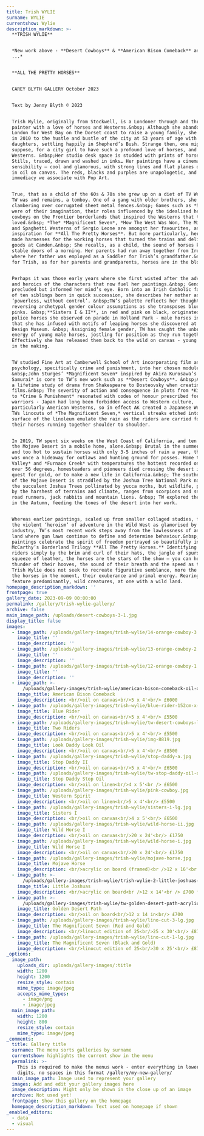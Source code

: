```yaml
---
title: Trish WYLIE
surname: WYLIE
currentshow: Wylie
description_markdown: >-
  **TRISH WYLIE**


  *New work above - **Desert Cowboys** & **American Bison Comeback** and more
  ...*


  **ALL THE PRETTY HORSES**


  CAREY BLYTH GALLERY October 2023


  Text by Jenny Blyth © 2023


  Trish Wylie, originally from Stockwell, is a Londoner through and through, a
  painter with a love of horses and Westerns.&nbsp; Although she abandoned
  London for West Bay on the Dorset coast to raise a young family, she returned
  in 2010 to the hustle and bustle of the city at 53 years of age with two
  daughters, settling happily in Shepherd’s Bush. Strange then, one might
  suppose, for a city girl to have such a profound love of horses, and more so
  Westerns. &nbsp;Her studio desk space is studded with prints of horses - Film
  Stills, traced, drawn and washed in inks… Her paintings have a cinematic
  sensibility – cool and glamorous, with strong lines and flat planes of colour
  in oil on canvas. The reds, blacks and purples are unapologetic, and lend an
  immediacy we associate with Pop Art.


  True, that as a child of the 60s & 70s she grew up on a diet of TV Westerns.
  TW was and remains, a tomboy. One of a gang with older brothers, she recalls
  clambering over corrugated sheet metal fences.&nbsp; Games such as *Stallions*
  were of their imagination, their roles influenced by the idealised heroics of
  cowboys on the Frontier borderlands that inspired the Westerns that they
  loved.&nbsp; *The* *Magnificent Seven*, *How The West Was Won, The Misfits*
  and Spaghetti Westerns of Sergio Leone are amongst her favourites, and
  inspiration for **All The Pretty Horses**. But more particularly, her father
  made harnesses for the working horses that turned the trains and delivered
  goods at Camden.&nbsp; She recalls, as a child, the sound of horses kicking
  stable doors of a morning. Her parents had run away together from Ireland
  where her father was employed as a Saddler for Trish’s grandfather.&nbsp; So
  for Trish, as for her parents and grandparents, horses are in the blood.


  Perhaps it was those early years where she first wisted after the adventure
  and heroics of the characters that now fuel her paintings.&nbsp; Gender
  precluded but informed her mind’s eye. Born into an Irish Catholic family, one
  of ten siblings born in quick succession, she describes her mother as
  ‘powerless, without control’. &nbsp;TW’s palette reflects her thoughts,
  reversing archetypal gender colour assumptions as she transposes blues with
  pinks. &nbsp;**Sisters I & II**, in red and pink on black, originated from
  police horses she observed on parade in Holland Park - male horses in reality
  that she has infused with motifs of leaping horses she discovered at the
  Design Museum. &nbsp; Assigning female gender, TW has caught the unbridled
  energy of young male horses, jostling for position as they run together.
  Effectively she has released them back to the wild on canvas - young stallions
  in the making.


  TW studied Fine Art at Camberwell School of Art incorporating film and
  psychology, specifically crime and punishment, into her chosen modules.
  &nbsp;John Sturges’ *Magnificent Seven* inspired by Akira Kurosawa’s *Seven
  Samurai* is core to TW’s new work such as **Desert Cowboys**. &nbsp;AK drew on
  a lifetime study of drama from Shakespeare to Dosteovsky when creating his
  films.&nbsp; The severity of action and consequence in plots from *King Lear*
  to *Crime & Punishment* resonated with codes of honour prescribed for Samurai
  warriors - Japan had long been forbidden access to Western culture,
  particularly American Westerns, so in effect AK created a Japanese Western. In
  TWs linocuts of *The Magnificent Seven,* vertical streaks etched into the
  surface of the linoleum emulate the rain as the riders are carried forward by
  their horses running together shoulder to shoulder.


  In 2019, TW spent six weeks on the West Coast of California, and ten days in
  the Mojave Desert in a mobile home, alone.&nbsp; Brutal in the summer months,
  and too hot to sustain horses with only 3-5 inches of rain a year, the desert
  was once a hideaway for outlaws and hunting ground for posses. Home to *Death
  Valley* and *Furnace Creek* with temperatures the hottest recorded on Earth at
  over 56 degrees, homesteaders and pioneers died crossing the desert in their
  quest for gold, or to make a new life in California.&nbsp; The southern region
  of the Mojave Desert is straddled by the Joshua Tree National Park named after
  the succulent Joshua Trees pollinated by yucca moths, but wildlife, prescribed
  by the harshest of terrains and climate, ranges from scorpions and snakes to
  road runners, jack rabbits and mountain lions. &nbsp; TW explored the Mojave
  in the Autumn, feeding the tones of the desert into her work.


  Whereas earlier paintings, scaled up from smaller collaged studies, featured
  the violent ‘heroism’ of adventure in the Wild West as glamorised by the film
  industry, TW’s most recent work steps away from the lawlessness of an untamed
  land where gun laws continue to define and determine behaviour.&nbsp; Her new
  paintings celebrate the spirit of freedom portrayed so beautifully in Cormac
  McCarthy’s Borderland Trilogy **All The Pretty Horses.** Identifying the
  riders simply by the brim and curl of their hats, the jangle of spurs and the
  squeeze of leather, the horses are the stars of the show – you can hear the
  thunder of their hooves, the sound of their breath and the speed as they run.
  Trish Wylie does not seek to recreate figurative semblance, more the spirit of
  the horses in the moment, their exuberance and primal energy. Rearing horses
  feature predominantly, wild creatures, at one with a wild land.
homepage_description_markdown: ''
frontpage: true
gallery_date: 2023-09-09 00:00:00
permalink: /gallery/trish-wylie-gallery/
archive: false
main_image_path: /uploads/desert-cowboys-3-1.jpg
display_title: false
images:
  - image_path: /uploads/gallery-images/trish-wylie/14-orange-cowboy-3.jpg
    image_title: ''
    image_description: ''
  - image_path: /uploads/gallery-images/trish-wylie/13-orange-cowboy-2.jpg
    image_title: ''
    image_description: ''
  - image_path: /uploads/gallery-images/trish-wylie/12-orange-cowboy-1.jpg
    image_title: ''
    image_description: ''
  - image_path: >-
      /uploads/gallery-images/trish-wylie/american-bison-comeback-oil-on-canvas-5-x-4.jpg
    image_title: American Bison Comeback
    image_description: <br/>oil on canvas<br/>5 x 4'<br/> £6000
  - image_path: /uploads/gallery-images/trish-wylie/blue-rider-152cm-x-122cm-2022.jpeg
    image_title: Blue Rider
    image_description: <br/>oil on canvas<br/>5 x 4'<br/> £5500
  - image_path: /uploads/gallery-images/trish-wylie/tw-desert-cowboys-lg-light.jpg
    image_title: Two Riders
    image_description: <br/>oil on canvas<br/>5 x 4'<br/> £5500
  - image_path: /uploads/gallery-images/trish-wylie/img-8819.jpg
    image_title: Look Daddy Look Oil
    image_description: <br/>oil on canvas<br/>5 x 4'<br/> £8500
  - image_path: /uploads/gallery-images/trish-wylie/stop-daddy-a.jpg
    image_title: Stop Daddy II
    image_description: <br/>oil on canvas<br/>5 x 4'<br/> £6500
  - image_path: /uploads/gallery-images/trish-wylie/tw-stop-daddy-oil-on-canvas-5-x-4.jpg
    image_title: Stop Daddy Stop Oil
    image_description: <br/>oil on linen<br/>4 x 5'<br /> £6500
  - image_path: /uploads/gallery-images/trish-wylie/pink-cowboy.jpg
    image_title: Western Spirit
    image_description: <br/>oil on linen<br/>5 x 4'<br/> £5500
  - image_path: /uploads/gallery-images/trish-wylie/sisters-i-lg.jpg
    image_title: Sisters I
    image_description: <br/>oil on canvas<br/>4 x 5'<br/> £6500
  - image_path: /uploads/gallery-images/trish-wylie/wild-horse-ii.jpg
    image_title: Wild Horse I
    image_description: <br/>oil on canvas<br/>20 x 24'<br/> £1750
  - image_path: /uploads/gallery-images/trish-wylie/wild-horse-i.jpg
    image_title: Wild Horse I
    image_description: <br/>oil on canvas<br/>20 x 24'<br/> £1750
  - image_path: /uploads/gallery-images/trish-wylie/mojave-horse.jpg
    image_title: Mojave Horse
    image_description: <br/>acrylic on board (framed)<br />12 x 16'<br /> £750 SOLD
  - image_path: >-
      /uploads/gallery-images/trish-wylie/trish-wylie-2-little-joshuas-acrylic-on-board-in-black-wooden-frame-12-x-14.jpg
    image_title: Little Joshuas
    image_description: <br/>acrylic on board<br />12 x 14'<br /> £700 framed SOLD
  - image_path: >-
      /uploads/gallery-images/trish-wylie/tw-golden-desert-path-acrylic-on-board-in-black-wooden-frame-12-x-14.jpg
    image_title: Golden Desert Path
    image_description: <br/>oil on board<br/>12 x 14 in<br/> £700
  - image_path: /uploads/gallery-images/trish-wylie/lino-cut-3-lg.jpg
    image_title: The Magnificent Seven (Red and Gold)
    image_description: <br/>linocut edition of 25<br/>25 x 30'<br/> £875
  - image_path: /uploads/gallery-images/trish-wylie/lino-cut-1-lg.jpg
    image_title: The Magnificent Seven (Black and Gold)
    image_description: <br/>linocut edition of 25<br/>30 x 25'<br/> £875
_options:
  image_path:
    uploads_dir: uploads/gallery-images/:title
    width: 1200
    height: 1200
    resize_style: contain
    mime_type: image/jpeg
    accepts_mime_types:
      - image/png
      - image/jpeg
  main_image_path:
    width: 1200
    height: 800
    resize_style: contain
    mime_type: image/jpeg
_comments:
  title: Gallery title
  surname: The menu sorts galleries by surname
  currentshow: highlights the current show in the menu
  permalink: >-
    This is required to make the menus work - enter everything in lower case, no
    digits, no spaces in this format /gallery/my-new-gallery/
  main_image_path: Image used to represent your gallery
  images: Add and edit your gallery images here
  image_description: Might only be shown in the close up of an image
  archive: Not used yet!
  frontpage: Show this gallery on the homepage
  homepage_description_markdown: Text used on homepage if shown
_enabled_editors:
  - data
  - visual
---
```

